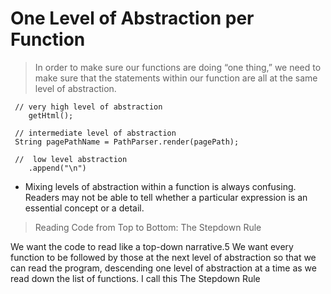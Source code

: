 # One Level of Abstraction per Function

> In order to make sure our functions are doing “one thing,” we need to make sure that the statements within our function are all at the same level of abstraction.


     // very high level of abstraction 
        getHtml();
    
     // intermediate level of abstraction   
     String pagePathName = PathParser.render(pagePath); 

     //  low level abstraction  
        .append("\n")

* Mixing levels of abstraction within a function is always confusing. Readers may not be able to tell whether a particular expression is an essential concept or a detail.


> Reading Code from Top to Bottom: The Stepdown Rule

We want the code to read like a top-down narrative.5 We want every function to be followed by those at the next level of abstraction so that we can read the program, descending one level of abstraction at a time as we read down the list of functions. I call this The Stepdown Rule